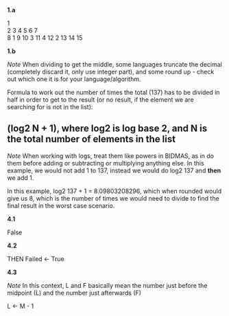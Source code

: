 **1.a**

1       
2
3
4
5
6
7   
8   1
9
10  3
11  4
12  2
13
14
15

**1.b**

*Note* When dividing to get the middle, some languages truncate the decimal (completely discard it, only use integer part), and some round up - check out which one it is for your language/algorithm.

Formula to work out the number of times the total (137) has to be divided in half in order to get to the result (or no result, if the element we are searching for is not in the list):

## (log2 N + 1), where log2 is log base 2, and N is the total number of elements in the list

*Note* When working with logs, treat them like powers in BIDMAS, as in do them before adding or subtracting or multiplying anything else. In this example, we would not add 1 to 137, instead we would do log2 137 and **then** we add 1.

In this example, log2 137 + 1 = 8.09803208296, which when rounded would give us 8, which is the number of times we would need to divide to find the final result in the worst case scenario.

**4.1**

False

**4.2**

THEN Failed <- True

**4.3**

*Note* In this context, L and F basically mean the number just before the midpoint (L) and the number just afterwards (F)

L <- M - 1
